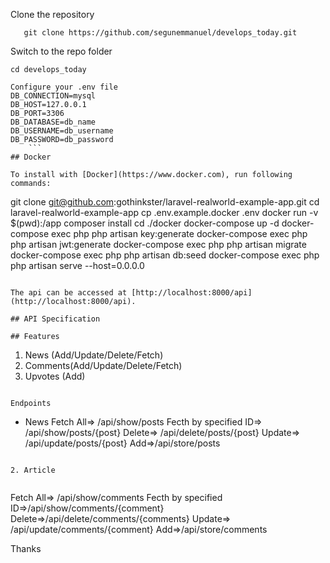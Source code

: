 Clone the repository
```
   git clone https://github.com/segunemmanuel/develops_today.git
```
Switch to the repo folder

    cd develops_today

```
Configure your .env file
DB_CONNECTION=mysql
DB_HOST=127.0.0.1
DB_PORT=3306
DB_DATABASE=db_name
DB_USERNAME=db_username
DB_PASSWORD=db_password
    ```
## Docker

To install with [Docker](https://www.docker.com), run following commands:

```
git clone git@github.com:gothinkster/laravel-realworld-example-app.git
cd laravel-realworld-example-app
cp .env.example.docker .env
docker run -v $(pwd):/app composer install
cd ./docker
docker-compose up -d
docker-compose exec php php artisan key:generate
docker-compose exec php php artisan jwt:generate
docker-compose exec php php artisan migrate
docker-compose exec php php artisan db:seed
docker-compose exec php php artisan serve --host=0.0.0.0
```

The api can be accessed at [http://localhost:8000/api](http://localhost:8000/api).

## API Specification

## Features

```
1. News (Add/Update/Delete/Fetch)
2. Comments(Add/Update/Delete/Fetch)
3. Upvotes (Add)

```

Endpoints

```
* News
Fetch All=> /api/show/posts
Fecth by specified ID=> /api/show/posts/{post}
Delete=> /api/delete/posts/{post}
Update=> /api/update/posts/{post}
Add=>/api/store/posts

```
    
2. Article
  
```
Fetch All=> /api/show/comments
Fecth by specified ID=>/api/show/comments/{comment}
Delete=>/api/delete/comments/{comments}
Update=> /api/update/comments/{comment}
Add=>/api/store/comments
    

Thanks
